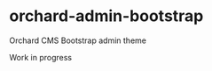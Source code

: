 orchard-admin-bootstrap
=======================

Orchard CMS Bootstrap admin theme

Work in progress
